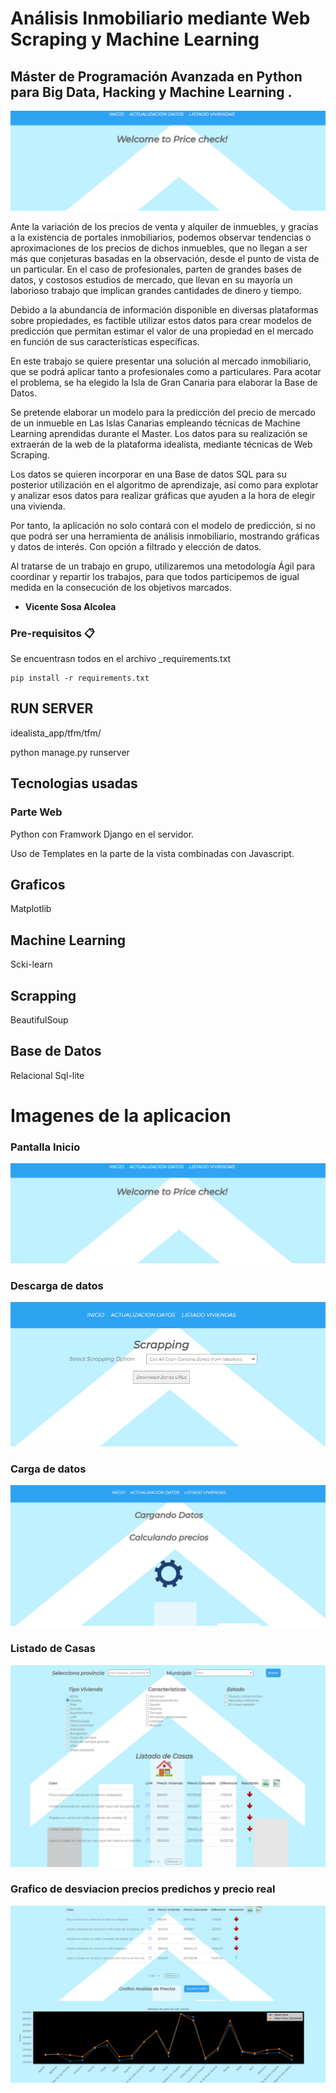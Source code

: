 # Análisis Inmobiliario mediante Web Scraping y Machine Learning

## Máster de Programación Avanzada en Python para Big Data, Hacking y Machine Learning .


![Portada](imgproject/Portada.png)

Ante la variación de los precios de venta y alquiler de inmuebles, y gracias a la existencia de portales inmobiliarios, podemos observar tendencias o aproximaciones de los precios de dichos inmuebles, que no llegan a ser más que conjeturas basadas en la observación, desde el punto de vista de un particular. En el caso de profesionales, parten de grandes bases de datos, y costosos estudios de mercado, que llevan en su mayoría un laborioso trabajo que implican grandes cantidades de dinero y tiempo.

Debido a la abundancia de información disponible en diversas plataformas sobre propiedades, es factible utilizar estos datos para crear modelos de predicción que permitan estimar el valor de una propiedad en el mercado en función de sus características específicas.

En este trabajo se quiere presentar una solución al mercado inmobiliario, que se podrá aplicar tanto a profesionales como a particulares. Para acotar el problema, se ha elegido la Isla de Gran Canaria para elaborar la Base de Datos.

Se pretende elaborar un modelo para la predicción del precio de mercado de un inmueble en Las Islas Canarias empleando técnicas de Machine Learning aprendidas durante el Master. Los datos para su realización se extraerán de la web de la plataforma idealista, mediante técnicas de Web Scraping.  

Los datos se quieren incorporar en una Base de datos SQL para su posterior utilización en el algoritmo de aprendizaje, así como para explotar y analizar esos datos para realizar gráficas que ayuden a la hora de elegir una vivienda.

Por tanto, la aplicación no solo contará con el modelo de predicción, si no que podrá ser una herramienta de análisis inmobiliario, mostrando gráficas y datos de interés. Con opción a filtrado y elección de datos.

Al tratarse de un trabajo en grupo, utilizaremos una metodología Ágil para coordinar y repartir los trabajos, para que todos participemos de igual medida en la consecución de los objetivos marcados.

* **Vicente Sosa Alcolea**

### Pre-requisitos 📋

Se encuentrasn todos en el archivo _requirements.txt

```
pip install -r requirements.txt
```
## RUN SERVER

idealista_app/tfm/tfm/

python manage.py runserver

## Tecnologias usadas

### Parte Web

Python con Framwork Django en el servidor.

Uso de Templates en la parte de la vista combinadas con Javascript.

## Graficos

Matplotlib

## Machine Learning 

Scki-learn

## Scrapping 

BeautifulSoup

## Base de Datos 

Relacional Sql-lite

# Imagenes de la aplicacion
### Pantalla Inicio

![Portada](imgproject/Portada.png)

### Descarga de datos 

![Portada](imgproject/scrapping.png)

### Carga de datos

![Portada](imgproject/descarga.png)

### Listado de Casas

![Portada](imgproject/listado.png)

### Grafico de desviacion precios predichos y precio real

![Portada](imgproject/graficos.png)

